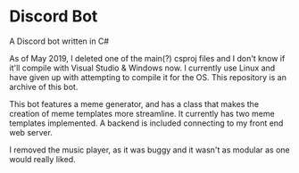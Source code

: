 # Discord Bot
A Discord bot written in C#

As of May 2019, I deleted one of the main(?) csproj files and I don't know if it'll compile with Visual Studio & Windows now. I currently use Linux and have given up with attempting to compile it for the OS. This repository is an archive of this bot. 

This bot features a meme generator, and has a class that makes the creation of meme templates more streamline. It currently has two meme templates implemented. A backend is included connecting to my front end web server.

I removed the music player, as it was buggy and it wasn't as modular as one would really liked.
